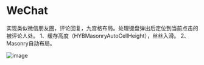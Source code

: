 # WeChat
实现类似微信朋友圈，评论回复，九宫格布局。处理键盘弹出后定位到当前点击的被评论人处。
1、缓存高度（HYBMasonryAutoCellHeight），丝丝入滑。
2、Masonry自动布局。


![image](https://github.com/zhengwenming/WeChat/blob/master/WeChat/WeChat.gif)   


